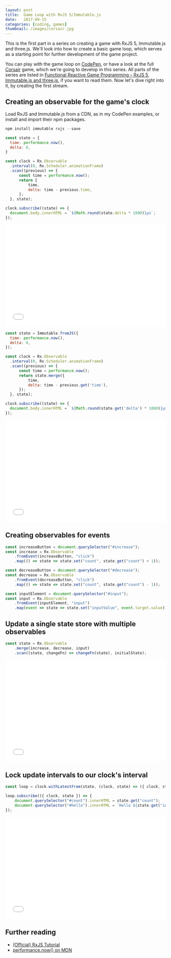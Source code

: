 ```yaml
---
layout: post
title:  Game Loop with RxJS 5/Immutable.js
date:   2017-09-15
categories: [coding, games]
thumbnail: /images/corsair.jpg
---
```


This is the first part in a series on creating a game with RxJS 5, Immutable.js and three.js. We'll look into how to create a basic game loop, which serves as a starting point for further development of the game project.

You can play with the game loop on [CodePen], or have a look at the full [Corsair] game, which we're going to develop in this series. All parts of the series are listed in [Functional Reactive Game Programming – RxJS 5, Immutable.js and three.js](functional-reactive-game-programming-rxjs-5-immutable-js-and-three-js), if you want to read them. Now let's dive right into it, by creating the first stream.

## Creating an observable for the game's clock

Load RxJS and Immutable.js from a CDN, as in my CodePen examples, or install and import their npm packages.

```js
npm install immutable rxjs --save
```

```js
const state = {
  time: performance.now(),
  delta: 0,
}

const clock = Rx.Observable
  .interval(0, Rx.Scheduler.animationFrame)
  .scan((previous) => {
      const time = performance.now();
      return {
          time,
          delta: time - previous.time,
      };
  }, state);

clock.subscribe((state) => {
  document.body.innerHTML = `${Math.round(state.delta * 1000)}μs`;
});
```

<iframe height='320' scrolling='no' title='RxJS 5 Clock' src='//codepen.io/Lorti/embed/pWoeBN/?height=320&theme-id=0&default-tab=js,result&embed-version=2' frameborder='no' allowtransparency='true' allowfullscreen='true' style='width: 100%;'>See the Pen <a href='https://codepen.io/Lorti/pen/pWoeBN/'>RxJS 5 Clock</a> by Manuel Wieser (<a href='https://codepen.io/Lorti'>@Lorti</a>) on <a href='https://codepen.io'>CodePen</a>.
</iframe>

```js
const state = Immutable.fromJS({
  time: performance.now(),
  delta: 0,
});

const clock = Rx.Observable
  .interval(0, Rx.Scheduler.animationFrame)
  .scan((previous) => {
      const time = performance.now();
      return state.merge({
          time,
          delta: time - previous.get('time'),
      });
  }, state);

clock.subscribe((state) => {
  document.body.innerHTML = `${Math.round(state.get('delta') * 1000)}μs`;
});
```

<iframe height='320' scrolling='no' title='RxJS 5/Immutable.js Clock' src='//codepen.io/Lorti/embed/rGNyvm/?height=320&theme-id=0&default-tab=js,result&embed-version=2' frameborder='no' allowtransparency='true' allowfullscreen='true' style='width: 100%;'>See the Pen <a href='https://codepen.io/Lorti/pen/rGNyvm/'>RxJS 5/Immutable.js Clock</a> by Manuel Wieser (<a href='https://codepen.io/Lorti'>@Lorti</a>) on <a href='https://codepen.io'>CodePen</a>.
</iframe>

## Creating observables for events

```js
const increaseButton = document.querySelector("#increase");
const increase = Rx.Observable
    .fromEvent(increaseButton, "click")
    .map(() => state => state.set("count", state.get("count") + 1));

const decreaseButton = document.querySelector("#decrease");
const decrease = Rx.Observable
    .fromEvent(decreaseButton, "click")
    .map(() => state => state.set("count", state.get("count") - 1));

const inputElement = document.querySelector("#input");
const input = Rx.Observable
    .fromEvent(inputElement, "input")
    .map(event => state => state.set("inputValue", event.target.value));
```

## Update a single state store with multiple observables

```js
const state = Rx.Observable
    .merge(increase, decrease, input)
    .scan((state, changeFn) => changeFn(state), initialState);
```

<iframe height='320' scrolling='no' title='RxJS 5 Event Observables' src='//codepen.io/Lorti/embed/oGbebN/?height=320&theme-id=0&default-tab=js,result&embed-version=2' frameborder='no' allowtransparency='true' allowfullscreen='true' style='width: 100%;'>See the Pen <a href='https://codepen.io/Lorti/pen/oGbebN/'>RxJS 5 Event Observables</a> by Manuel Wieser (<a href='https://codepen.io/Lorti'>@Lorti</a>) on <a href='https://codepen.io'>CodePen</a>.
</iframe>

## Lock update intervals to our clock's interval

```js
const loop = clock.withLatestFrom(state, (clock, state) => ({ clock, state }));

loop.subscribe(({ clock, state }) => {
    document.querySelector("#count").innerHTML = state.get("count");
    document.querySelector("#hello").innerHTML = `Hello ${state.get("inputValue")}`;
});
```

<iframe height='320' scrolling='no' title='Game Loop / Game State | RxJS 5 + Immutable.js' src='//codepen.io/Lorti/embed/VbMavj/?height=320&theme-id=0&default-tab=js,result&embed-version=2' frameborder='no' allowtransparency='true' allowfullscreen='true' style='width: 100%;'>See the Pen <a href='https://codepen.io/Lorti/pen/VbMavj/'>Game Loop / Game State | RxJS 5 + Immutable.js</a> by Manuel Wieser (<a href='https://codepen.io/Lorti'>@Lorti</a>) on <a href='https://codepen.io'>CodePen</a>.
</iframe>

## Further reading

* [(Official) RxJS Tutorial](http://reactivex.io/rxjs/manual/tutorial.html)
* [performance.now() on MDN](https://developer.mozilla.org/en-US/docs/Web/API/Performance/now)

[CodePen]: https://codepen.io/Lorti/pen/VbMavj
[Corsair]: https://github.com/Lorti/corsair
